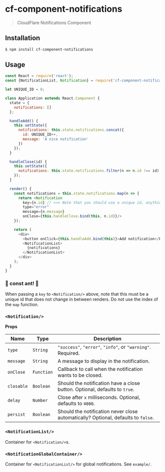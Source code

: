 # cf-component-notifications

> CloudFlare Notifications Component

## Installation

```sh
$ npm install cf-component-notifications
```

## Usage

```js
const React = require('react');
const {NotificationList, Notification} = require('cf-component-notifications');

let UNIQUE_ID = 0;

class Application extends React.Component {
  state = {
    notifications: []
  };

  handleAdd() {
    this.setState({
      notifications: this.state.notifications.concat({
        id: UNIQUE_ID++,
        message: 'A nice notification'
      })
    });
  }

  handleClose(id) {
    this.setState({
      notifications: this.state.notifications.filter(n => n.id !== id)
    });
  }

  render() {
    const notifications = this.state.notifications.map(n => {
      return <Notification
        key={n.id} // <<< Note that you should use a unique id, anything else will introduce subtle bugs.
        type="error"
        message={n.message}
        onClose={this.handleClose.bind(this, n.id)}/>
    });

    return (
      <div>
        <button onClick={this.handleAdd.bind(this)}>Add notification</button>
        <NotificationList>
          {notifications}
        </NotificationList>
      </div>
    );
  }
}
```

### :rotating_light: const ant! :rotating_light:

When passing a `key` to `<Notification/>` above, note that this must be a unique
id that does not change in between renders. Do not use the index of the `map`
function.

### `<Notification/>`

**Props**

| Name | Type | Description |
| --- | --- | --- |
| `type` | `String` | `"success"`, `"error"`, `"info"`, or `"warning"`. Required. |
| `message` | `String` | A message to display in the notification. |
| `onClose` | `Function` | Callback to call when the notification wants to be closed. |
| `closable` | `Boolean` | Should the notification have a close button. Optional, defaults to `true`. |
| `delay` | `Number` | Close after `x` milliseconds. Optional, defaults to `4000`. |
| `persist` | `Boolean` | Should the notification never close automatically? Optional, defaults to `false`. |

### `<NotificationList/>`

Container for `<Notification/>`s.

### `<NotificationGlobalContainer/>`

Container for `<NotificationList/>` for global notifications. See `example/`.
